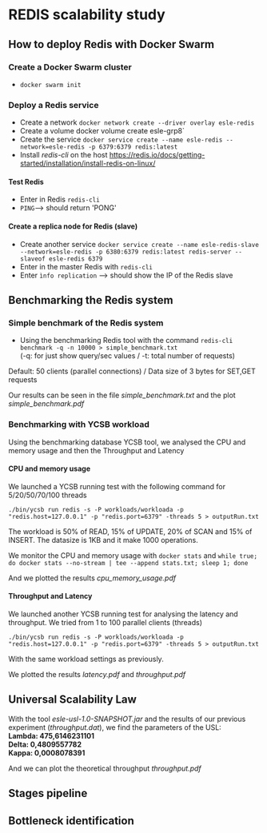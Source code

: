 # REDIS scalability study

## How to deploy Redis with Docker Swarm

### Create a Docker Swarm cluster
- `docker swarm init`

### Deploy a Redis service
- Create a network `docker network create --driver overlay esle-redis`
- Create a volume docker volume create esle-grp8`
- Create the service `docker service create --name esle-redis --network=esle-redis -p 6379:6379 redis:latest`
- Install *redis-cli* on the host https://redis.io/docs/getting-started/installation/install-redis-on-linux/

#### Test Redis
- Enter in Redis `redis-cli`
- `PING`--> should return 'PONG'

#### Create a replica node for Redis (slave)
- Create another service `docker service create --name esle-redis-slave --network=esle-redis -p 6380:6379 redis:latest redis-server --slaveof esle-redis 6379`
- Enter in the master Redis with `redis-cli`
- Enter `ìnfo replication` --> should show the IP of the Redis slave

## Benchmarking the Redis system
### Simple benchmark of the Redis system
- Using the benchmarking Redis tool with the command `redis-cli benchmark -q -n 10000 > simple_benchmark.txt` 
<br/>(-q: for just show query/sec values / -t: total number of requests)

Default: 50 clients (parallel connections) / Data size of 3 bytes for SET,GET requests

Our results can be seen in the file _simple_benchmark.txt_ and the plot _simple_benchmark.pdf_

### Benchmarking with YCSB workload
Using the benchmarking database YCSB tool, we analysed the CPU and memory usage and then the Throughput and Latency
#### CPU and memory usage
We launched a YCSB running test with the following command for 5/20/50/70/100 threads <br/>

`./bin/ycsb run redis -s -P workloads/workloada -p "redis.host=127.0.0.1" -p "redis.port=6379" -threads 5 > outputRun.txt` <br/>

The workload is 50% of READ, 15% of UPDATE, 20% of SCAN and 15% of INSERT. The datasize is 1KB and it make 1000 operations. <br/>

We monitor the CPU and memory usage with `docker stats` and `while true; do docker stats --no-stream | tee --append stats.txt; sleep 1; done` <br/>

And we plotted the results _cpu_memory_usage.pdf_

#### Throughput and Latency
We launched another YCSB running test for analysing the latency and throughput. We tried from 1 to 100 parallel clients (threads) <br>

`./bin/ycsb run redis -s -P workloads/workloada -p "redis.host=127.0.0.1" -p "redis.port=6379" -threads 5 > outputRun.txt` <br/>

With the same workload settings as previously. <br/>

We plotted the results _latency.pdf_ and _throughput.pdf_

## Universal Scalability Law
With the tool _esle-usl-1.0-SNAPSHOT.jar_ and the results of our previous experiment (_throughput.dat_), we find the parameters of the USL:</br>
**Lambda: 475,6146231101 </br> Delta: 0,4809557782 </br> Kappa: 0,0008078391**

And we can plot the theoretical throughput _throughput.pdf_

## Stages pipeline

## Bottleneck identification
